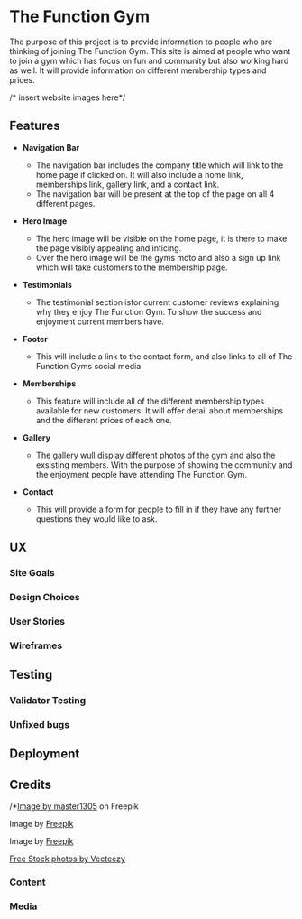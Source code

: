 # The Function Gym

The purpose of this project is to provide information to people who are thinking of joining The Function Gym. This site is aimed at people who want to join a gym which has focus on fun and community but also working hard as well. It will provide information on different membership types and prices. 

/* insert website images here*/

## Features

  * __Navigation Bar__
    * The navigation bar includes the company title which will link to the home page if clicked on. It will also include a home link, memberships link, gallery link, and a contact link.
    * The navigation bar will be present at the top of the page on all 4 different pages. 

* __Hero Image__
    * The hero image will be visible on the home page, it is there to make the page visibly appealing and inticing.
    * Over the hero image will be the gyms moto and also a sign up link which will take customers to the membership page. 

* __Testimonials__
    * The testimonial section isfor current customer reviews explaining why they enjoy The Function Gym. To show the success and enjoyment current members have. 

* __Footer__
    * This will include a link to the contact form, and also links to all of The Function Gyms social media.  

* __Memberships__
    * This feature will include all of the different membership types available for new customers. It will offer detail about memberships and the different prices of each one.

* __Gallery__
   * The gallery wull display different photos of the gym and also the exsisting members. With the purpose of showing the community and the enjoyment people have attending The Function Gym. 
  
* __Contact__
    * This will provide a form for people to fill in if they have any further questions they would like to ask. 


## UX 

### Site Goals

### Design Choices

### User Stories

### Wireframes

## Testing

### Validator Testing

### Unfixed bugs

## Deployment 

## Credits

/*<a href="https://www.freepik.com/free-photo/group-young-people-training-gym-indoors-maintaining-sportive-lifestyle_26207714.htm#query=gym%20class&position=1&from_view=keyword&track=ais&uuid=e5ce70fc-3fbe-4e89-b074-15b2120e87d7#position=1&query=gym%20class">Image by master1305</a> on Freepik

Image by <a href="https://www.freepik.com/free-photo/full-shot-people-training-together_27645160.htm#query=gym%20class&position=6&from_view=keyword&track=ais&uuid=e5ce70fc-3fbe-4e89-b074-15b2120e87d7">Freepik</a>

Image by <a href="https://www.freepik.com/free-photo/young-women-taking-part-spinning-class_23987892.htm#query=gym%20class&position=26&from_view=keyword&track=ais&uuid=e5ce70fc-3fbe-4e89-b074-15b2120e87d7">Freepik</a>

<a href="https://www.vecteezy.com/free-photos">Free Stock photos by Vecteezy</a>

### Content

### Media





